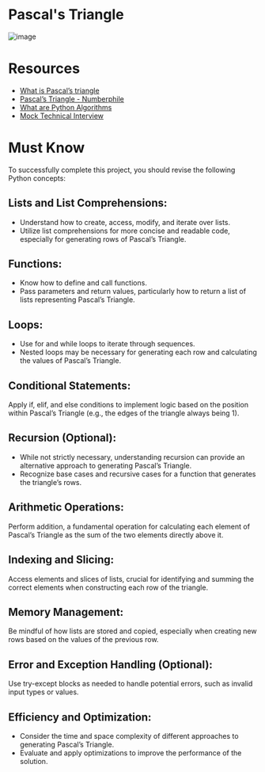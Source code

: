 # Pascal's Triangle

![image](https://github.com/RichardMiruka/alx-interview/assets/105627752/a40db968-c0db-4b2c-b0bb-e898431e1dd2)

# Resources
* [What is Pascal’s triangle](https://intranet.alxswe.com/rltoken/F458nFkW9StJum2zPI4khg)
* [Pascal’s Triangle - Numberphile](https://intranet.alxswe.com/rltoken/XXMN2RVCCGcF5l5ZnUIv8Q)
* [What are Python Algorithms](https://intranet.alxswe.com/rltoken/q5v0xbgrVxG4Nf-fV-BW2w)
* [Mock Technical Interview](https://intranet.alxswe.com/rltoken/vKf7Spm4xxFMom3x4Jx52g)

# Must Know
To successfully complete this project, you should revise the following Python concepts:

## Lists and List Comprehensions:

- Understand how to create, access, modify, and iterate over lists.
- Utilize list comprehensions for more concise and readable code, especially for generating rows of Pascal’s Triangle.

## Functions:

- Know how to define and call functions.
- Pass parameters and return values, particularly how to return a list of lists representing Pascal’s Triangle.

## Loops:
- Use for and while loops to iterate through sequences.
- Nested loops may be necessary for generating each row and calculating the values of Pascal’s Triangle.

## Conditional Statements:
Apply if, elif, and else conditions to implement logic based on the position within Pascal’s Triangle (e.g., the edges of the triangle always being 1).

## Recursion (Optional):
- While not strictly necessary, understanding recursion can provide an alternative approach to generating Pascal’s Triangle.
- Recognize base cases and recursive cases for a function that generates the triangle’s rows.

## Arithmetic Operations:
Perform addition, a fundamental operation for calculating each element of Pascal’s Triangle as the sum of the two elements directly above it.

## Indexing and Slicing:
Access elements and slices of lists, crucial for identifying and summing the correct elements when constructing each row of the triangle.

## Memory Management:
Be mindful of how lists are stored and copied, especially when creating new rows based on the values of the previous row.

## Error and Exception Handling (Optional):

Use try-except blocks as needed to handle potential errors, such as invalid input types or values.

## Efficiency and Optimization:

- Consider the time and space complexity of different approaches to generating Pascal’s Triangle.
- Evaluate and apply optimizations to improve the performance of the solution.
